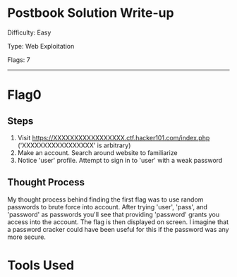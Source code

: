 # Postbook Solution Write-up


Difficulty: Easy

Type: Web Exploitation

Flags: 7 

-----------------------------------------
# Flag0 
## Steps
1. Visit https://XXXXXXXXXXXXXXXXX.ctf.hacker101.com/index.php ('XXXXXXXXXXXXXXXXX' is arbitrary)
2. Make an account. Search around website to familiarize 
3. Notice 'user' profile. Attempt to sign in to 'user' with a weak password

## Thought Process
My thought process behind finding the first flag was to use random passwords to brute force into account. After trying 'user', 'pass', and 'password' as passwords 
you'll see that providing 'password' grants you access into the account. The flag is then displayed on screen. I imagine that a password cracker could have been useful 
for this if the password was any more secure.










# Tools Used
